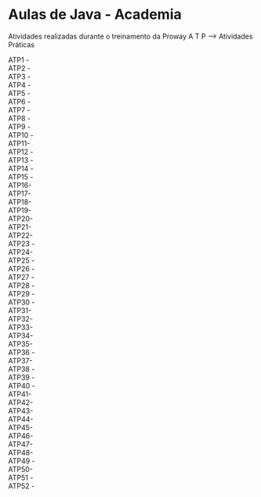 # Aulas de Java - Academia

Atividades realizadas durante o treinamento da Proway
A T P --> Atividades Práticas

ATP1 -<br>
ATP2 -<br>
ATP3 -<br>
ATP4 -<br>
ATP5 -<br>
ATP6 -<br>
ATP7 -<br>
ATP8 -<br>
ATP9 -<br>
ATP10 -<br>
ATP11-<br>
ATP12 -<br>
ATP13 -<br>
ATP14 -<br>
ATP15 -<br>
ATP16-<br>
ATP17-<br>
ATP18-<br>
ATP19-<br>
ATP20-<br>
ATP21-<br>
ATP22-<br>
ATP23 -<br>
ATP24-<br>
ATP25 -<br>
ATP26 -<br>
ATP27 -<br>
ATP28 -<br>
ATP29 -<br>
ATP30 -<br>
ATP31-<br>
ATP32-<br>
ATP33-<br>
ATP34-<br>
ATP35-<br>
ATP36 -<br>
ATP37-<br>
ATP38 -<br>
ATP39 -<br>
ATP40 -<br>
ATP41-<br>
ATP42-<br>
ATP43-<br>
ATP44-<br>
ATP45-<br>
ATP46-<br>
ATP47-<br>
ATP48-<br>
ATP49 -<br>
ATP50-<br>
ATP51 -<br>
ATP52 -<br>
